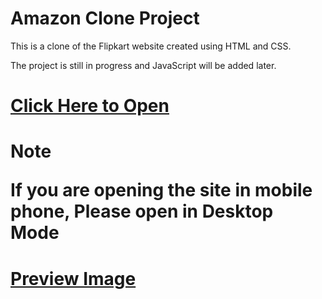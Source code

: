 # Amazon Clone Project

This is a clone of the Flipkart website created using HTML and CSS.

The project is still in progress and JavaScript will be added later.


# [Click Here to Open](http://127.0.0.1:5500/)

<h1> Note

If you are opening the site in mobile phone, Please open in Desktop Mode

# [Preview Image](../Amazon.com.html)

